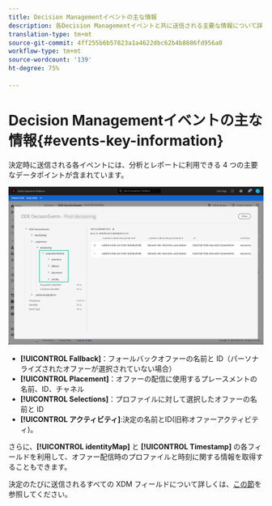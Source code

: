 ```yaml
---
title: Decision Managementイベントの主な情報
description: 各Decision Managementイベントと共に送信される主要な情報について詳しく説明します。
translation-type: tm+mt
source-git-commit: 4ff255b6b57823a1a4622dbc62b4b8886fd956a0
workflow-type: tm+mt
source-wordcount: '139'
ht-degree: 75%

---
```


# Decision Managementイベントの主な情報{#events-key-information}

決定時に送信される各イベントには、分析とレポートに利用できる 4 つの主要なデータポイントが含まれています。

![](../assets/events-dataset-preview.png)

* **[!UICONTROL Fallback]**：フォールバックオファーの名前と ID（パーソナライズされたオファーが選択されていない場合）
* **[!UICONTROL Placement]**：オファーの配信に使用するプレースメントの名前、ID、チャネル
* **[!UICONTROL Selections]**：プロファイルに対して選択したオファーの名前と ID
* **[!UICONTROL アクティビティ]**:決定の名前とID(旧称オファーアクティビティ)。

さらに、**[!UICONTROL identityMap]** と **[!UICONTROL Timestamp]** の各フィールドを利用して、オファー配信時のプロファイルと時刻に関する情報を取得することもできます。

決定のたびに送信されるすべての XDM フィールドについて詳しくは、[この節](xdm-fields.md)を参照してください。
